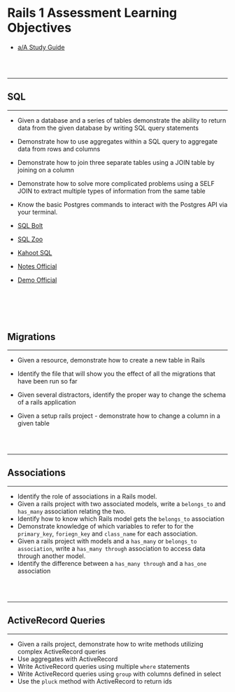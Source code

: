 # Rails 1 Assessment Learning Objectives

- [a/A Study Guide](https://open.appacademy.io/learn/ch---nov-2021-ny-cohort/sql-draft/study-guide---rails-1-assessment)

<br><br/>

------
## SQL
------
- Given a database and a series of tables demonstrate the ability to return data from the given database by writing SQL query statements

- Demonstrate how to use aggregates within a SQL query to aggregate data from rows and columns

- Demonstrate how to join three separate tables using a JOIN table by joining on a column

- Demonstrate how to solve more complicated problems using a SELF JOIN to extract multiple types of information from the same table

- Know the basic Postgres commands to interact with the Postgres API via your terminal.

- [SQL Bolt](https://sqlbolt.com/)

- [SQL Zoo](https://sqlzoo.net/wiki/SQL_Tutorial)

- [Kahoot SQL](https://play.kahoot.it/v2/?quizId=85da63ee-4075-42f8-94b3-2cd88de6915a)

- [Notes Official](https://github.com/appacademy/2021-11-29-NYC-Lecture-Notes/blob/main/w5d2-sql-intro/slides.md)

- [Demo Official](https://github.com/appacademy/2021-11-29-NYC-Lecture-Notes/tree/main/w5d2-sql-intro/demo/skeleton)

<br><br/>
-----
## Migrations 
-----

- Given a resource, demonstrate how to create a new table in Rails

- Identify the file that will show you the effect of all the migrations that have been run so far

- Given several distractors, identify the proper way to change the schema of a rails application

- Given a setup rails project - demonstrate how to change a column in a given table

<br><br/>

-----
## Associations
-----

- Identify the role of associations in a Rails model.
- Given a rails project with two associated models, write a `belongs_to` and `has_many` association relating the two.
- Identify how to know which Rails model gets the `belongs_to` association
- Demonstrate knowledge of which variables to refer to for the `primary_key`, `foriegn_key` and `class_name` for each association.
- Given a rails project with models and a `has_many` or `belongs_to association`, write a `has_many through` association to access data through another model.
- Identify the difference between a `has_many through` and a `has_one` association

<br><br/>

-----
## ActiveRecord Queries
-----

- Given a rails project, demonstrate how to write methods utilizing complex ActiveRecord queries
- Use aggregates with ActiveRecord
- Write ActiveRecord queries using multiple `where` statements
- Write ActiveRecord queries using `group` with columns defined in select
- Use the `pluck` method with ActiveRecord to return ids


